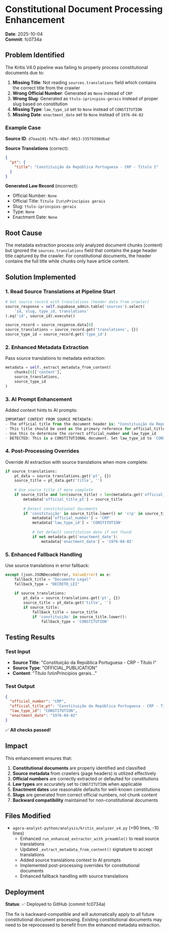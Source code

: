 # Constitutional Document Processing Enhancement

**Date**: 2025-10-04  
**Commit**: fc0734a

## Problem Identified

The Kritis V4.0 pipeline was failing to properly process constitutional documents due to:

1. **Missing Title**: Not reading `sources.translations` field which contains the correct title from the crawler
2. **Wrong Official Number**: Generated as `None` instead of `CRP`
3. **Wrong Slug**: Generated as `ttulo-iprincpios-gerais` instead of proper slug based on constitution
4. **Missing Type**: `law_type_id` set to `None` instead of `CONSTITUTION`
5. **Missing Date**: `enactment_date` set to `None` instead of `1976-04-02`

### Example Case

**Source ID**: `d7eaa191-fd7b-48ef-9013-33579398d6ad`

**Source Translations** (correct):
```json
{
  "pt": {
    "title": "Constituição da República Portuguesa - CRP - Título I"
  }
}
```

**Generated Law Record** (incorrect):
- Official Number: `None`
- Official Title: `Título I\n\nPrincípios gerais`
- Slug: `ttulo-iprincpios-gerais`
- Type: `None`
- Enactment Date: `None`

## Root Cause

The metadata extraction process only analyzed document chunks (content) but ignored the `sources.translations` field that contains the page header title captured by the crawler. For constitutional documents, the header contains the full title while chunks only have article content.

## Solution Implemented

### 1. Read Source Translations at Pipeline Start

```python
# Get source record with translations (header data from crawler)
source_response = self.supabase_admin.table('sources').select(
    'id, slug, type_id, translations'
).eq('id', source_id).execute()

source_record = source_response.data[0]
source_translations = source_record.get('translations', {})
source_type_id = source_record.get('type_id')
```

### 2. Enhanced Metadata Extraction

Pass source translations to metadata extraction:

```python
metadata = self._extract_metadata_from_content(
    chunks[0]['content'], 
    source_translations, 
    source_type_id
)
```

### 3. AI Prompt Enhancement

Added context hints to AI prompts:

```python
IMPORTANT CONTEXT FROM SOURCE METADATA:
- The official title from the document header is: "Constituição da República Portuguesa - CRP - Título I"
- This title should be used as the primary reference for official_title_pt
- Use this to determine the correct official_number and law_type_id
- DETECTED: This is a CONSTITUTIONAL document. Set law_type_id to 'CONSTITUTION'
```

### 4. Post-Processing Overrides

Override AI extraction with source translations when more complete:

```python
if source_translations:
    pt_data = source_translations.get('pt', {})
    source_title = pt_data.get('title', '')
    
    # Use source title if more complete
    if source_title and len(source_title) > len(metadata.get('official_title_pt', '')):
        metadata['official_title_pt'] = source_title
        
        # Detect constitutional documents
        if 'constituição' in source_title.lower() or 'crp' in source_title.lower():
            metadata['official_number'] = 'CRP'
            metadata['law_type_id'] = 'CONSTITUTION'
            
            # Set default constitution date if not found
            if not metadata.get('enactment_date'):
                metadata['enactment_date'] = '1976-04-02'
```

### 5. Enhanced Fallback Handling

Use source translations in error fallback:

```python
except (json.JSONDecodeError, ValueError) as e:
    fallback_title = "Documento Legal"
    fallback_type = "DECRETO_LEI"
    
    if source_translations:
        pt_data = source_translations.get('pt', {})
        source_title = pt_data.get('title', '')
        if source_title:
            fallback_title = source_title
            if 'constituição' in source_title.lower():
                fallback_type = 'CONSTITUTION'
```

## Testing Results

### Test Input
- **Source Title**: "Constituição da República Portuguesa - CRP - Título I"
- **Source Type**: "OFFICIAL_PUBLICATION"
- **Content**: "Título I\n\nPrincípios gerais..."

### Test Output
```json
{
  "official_number": "CRP",
  "official_title_pt": "Constituição da República Portuguesa - CRP - Título I",
  "law_type_id": "CONSTITUTION",
  "enactment_date": "1976-04-02"
}
```

✅ **All checks passed!**

## Impact

This enhancement ensures that:

1. **Constitutional documents** are properly identified and classified
2. **Source metadata** from crawlers (page headers) is utilized effectively
3. **Official numbers** are correctly extracted or defaulted for constitutions
4. **Law types** are accurately set to `CONSTITUTION` when applicable
5. **Enactment dates** use reasonable defaults for well-known constitutions
6. **Slugs** are generated from correct official numbers, not chunk content
7. **Backward compatibility** maintained for non-constitutional documents

## Files Modified

- `agora-analyst-python/analysis/kritis_analyzer_v4.py` (+90 lines, -10 lines)
  - Enhanced `run_enhanced_extractor_with_preamble()` to read source translations
  - Updated `_extract_metadata_from_content()` signature to accept translations
  - Added source translations context to AI prompts
  - Implemented post-processing overrides for constitutional documents
  - Enhanced fallback handling with source translations

## Deployment

**Status**: ✅ Deployed to GitHub (commit fc0734a)

The fix is backward-compatible and will automatically apply to all future constitutional document processing. Existing constitutional documents may need to be reprocessed to benefit from the enhanced metadata extraction.
